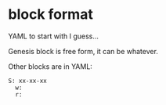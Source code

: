 # block format

YAML to start with I guess...

Genesis block is free form, it can be whatever.

Other blocks are in YAML:

```
S: xx-xx-xx
  w:
  r:
```